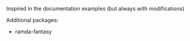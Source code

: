 Inspired in the documentation examples (but always with modifications)

Additional packages:
- ramda-fantasy